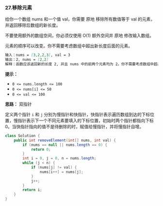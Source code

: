 ### 27.移除元素

给你一个数组 nums 和一个值 val，你需要 原地 移除所有数值等于 val 的元素，并返回移除后数组的新长度。

不要使用额外的数组空间，你必须仅使用 O(1) 额外空间并 原地 修改输入数组。

元素的顺序可以改变。你不需要考虑数组中超出新长度后面的元素。

```markdown
输入：nums = [3,2,2,3], val = 3
输出：2, nums = [2,2]
解释：函数应该返回新的长度 2, 并且 nums 中的前两个元素均为 2。你不需要考虑数组中超出新长度后面的元素。例如，函数返回的新长度为 2 ，而 nums = [2,2,3,3] 或 nums = [2,2,0,0]，也会被视作正确答案。
```

**提示：**

- `0 <= nums.length <= 100`
- `0 <= nums[i] <= 50`
- `0 <= val <= 100`



**思路：** 双指针

定义两个指针 `i` 和 `j` 分别为慢指针和快指针，快指针表示遍历数组到达的下标位置，慢指针表示下一个不同元素要填入的下标位置，初始时两个指针都指向下标 0。当快指针指向的值不是待删除的时，赋值给慢指针，并将慢指针自增。

``` java
class Solution {
    public int removeElement(int[] nums, int val) {
        if (nums == null || nums.length == 0) {
            return 0;
        }
        int i = 0, j = 0, n = nums.length;
        while (j < n) {
            if (nums[j] != val) {
                nums[i++] = nums[j];
            }
            j++;
        }
        return i;
    }
}
```

